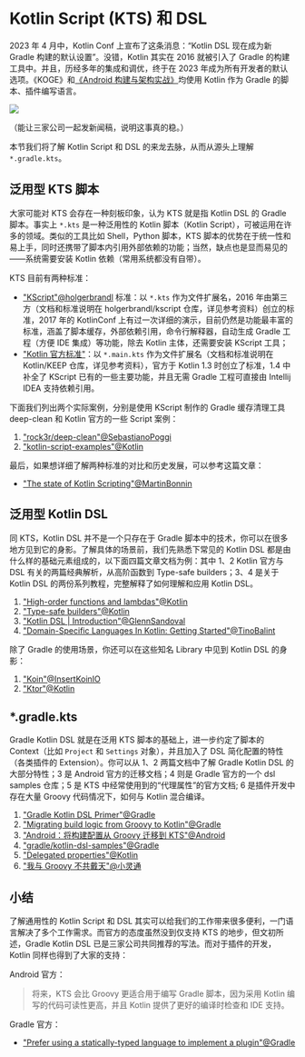 # Kotlin Script (KTS) 和 DSL

2023 年 4 月中，Kotlin Conf 上宣布了这条消息：“Kotlin DSL 现在成为新 Gradle 构建的默认设置”。没错，Kotlin 其实在 2016 就被引入了 Gradle 的构建工具中。并且，历经多年的集成和调优，终于在 2023 年成为所有开发者的默认选项。《KOGE》和[《Android 构建与架构实战》](https://2bab.me/zh/blog/2023-05-14-extend-android-build-zh-unevils/)均使用 Kotlin 作为 Gradle 的脚本、插件编写语言。

![](../media/kotlin-dsl-kotlin-as-default.png)

（能让三家公司一起发新闻稿，说明这事真的稳。）

本节我们将了解 Kotlin Script 和 DSL 的来龙去脉，从而从源头上理解 `*.gradle.kts`。

## 泛用型 KTS 脚本

大家可能对 KTS 会存在一种刻板印象，认为 KTS 就是指 Kotlin DSL 的 Gradle 脚本。事实上 `*.kts` 是一种泛用性的 Kotlin 脚本（Kotlin Script），可被运用在许多的领域。类似的工具比如 Shell，Python 脚本，KTS 脚本的优势在于统一性和易上手，同时还携带了脚本内引用外部依赖的功能；当然，缺点也是显而易见的——系统需要安装 Kotlin 依赖（常用系统都没有自带）。

KTS 目前有两种标准：

- ["KScript"@holgerbrandl](https://github.com/holgerbrandl/kscript/) 标准：以 `*.kts` 作为文件扩展名，2016 年由第三方（文档和标准说明在 holgerbrandl/kscript 仓库，详见参考资料）创立的标准，2017 年的 KotlinConf 上有过一次详细的演示，目前仍然是功能最丰富的标准，涵盖了脚本缓存，外部依赖引用，命令行解释器，自动生成 Gradle 工程（方便 IDE 集成）等功能，除去 Kotlin 主体，还需要安装 KScript 工具；
- ["Kotlin 官方标准"](https://github.com/Kotlin/KEEP/blob/master/proposals/scripting-support.md)：以 `*.main.kts` 作为文件扩展名（文档和标准说明在 Kotlin/KEEP 仓库，详见参考资料），官方于 Kotlin 1.3 时创立了标准，1.4 中补全了 KScript 已有的一些主要功能，并且无需 Gradle 工程可直接由 Intellij IDEA 支持依赖引用。

下面我们列出两个实际案例，分别是使用 KScript 制作的 Gradle 缓存清理工具 deep-clean 和 Kotlin 官方的一些 Script 案例：

1. ["rock3r/deep-clean"@SebastianoPoggi](https://github.com/rock3r/deep-clean/blob/master/deep-clean.kts)
2. ["kotlin-script-examples"@Kotlin](https://github.com/Kotlin/kotlin-script-examples)

最后，如果想详细了解两种标准的对比和历史发展，可以参考这篇文章：

- ["The state of Kotlin Scripting"@MartinBonnin](https://medium.com/@mbonnin/may-2020-the-state-of-kotlin-scripting-99cb6cc57db1)


## 泛用型 Kotlin DSL

同 KTS，Kotlin DSL 并不是一个只存在于 Gradle 脚本中的技术，你可以在很多地方见到它的身影。了解具体的场景前，我们先熟悉下常见的 Kotlin DSL 都是由什么样的基础元素组成的，以下面四篇文章文档为例：其中 1、2 Kotlin 官方与 DSL 有关的两篇经典解析，从高阶函数到 Type-safe builders；3、4 是关于 Kotlin DSL 的两份系列教程，完整解释了如何理解和应用 Kotlin DSL。

1. ["High-order functions and lambdas"@Kotlin](https://kotlinlang.org/docs/lambdas.html)
2. ["Type-safe builders"@Kotlin](https://kotlinlang.org/docs/type-safe-builders.html)
3. ["Kotlin DSL | Introduction"@GlennSandoval](https://medium.com/kotlin-and-kotlin-for-android/kotlin-dsl-introduction-6123c43ae770)
4. ["Domain-Specific Languages In Kotlin: Getting Started"@TinoBalint](https://www.raywenderlich.com/2780058-domain-specific-languages-in-kotlin-getting-started)

除了 Gradle 的使用场景，你还可以在这些知名 Library 中见到 Kotlin DSL 的身影：

1. ["Koin"@InsertKoinIO](https://github.com/InsertKoinIO/koin)
2. ["Ktor"@Kotlin](https://github.com/ktorio/ktor)


## *.gradle.kts

Gradle Kotlin DSL 就是在泛用 KTS 脚本的基础上，进一步约定了脚本的 Context（比如 `Project` 和 `Settings` 对象），并且加入了 DSL 简化配置的特性（各类插件的 Extension）。你可以从 1、2 两篇文档中了解 Gradle Kotlin DSL 的大部分特性；3 是 Android 官方的迁移文档；4 则是 Gradle 官方的一个 dsl samples 仓库；5 是 KTS 中经常使用到的“代理属性”的官方文档; 6 是插件开发中存在大量 Groovy 代码情况下，如何与 Kotlin 混合编译。

1. ["Gradle Kotlin DSL Primer"@Gradle](https://docs.gradle.org/current/userguide/kotlin_dsl.html)
2. ["Migrating build logic from Groovy to Kotlin"@Gradle](https://docs.gradle.org/current/userguide/migrating_from_groovy_to_kotlin_dsl.html)
3. ["Android：将构建配置从 Groovy 迁移到 KTS"@Android](https://developer.android.com/studio/build/migrate-to-kts)
4. ["gradle/kotlin-dsl-samples"@Gradle](https://github.com/gradle/kotlin-dsl-samples/tree/master/samples)
5. ["Delegated properties"@Kotlin](https://kotlinlang.org/docs/delegated-properties.html)
6. ["我与 Groovy 不共戴天"@小灵通](https://juejin.cn/post/7084949825866694686/)


## 小结

了解通用性的 Kotlin Script 和 DSL 其实可以给我们的工作带来很多便利，一门语言解决了多个工作需求。而官方的态度虽然没到仅支持 KTS 的地步，但文初所述，Gradle Kotlin DSL 已是三家公司共同推荐的写法。而对于插件的开发，Kotlin 同样也得到了大家的支持：

Android 官方：

> 将来，KTS 会比 Groovy 更适合用于编写 Gradle 脚本，因为采用 Kotlin 编写的代码可读性更高，并且 Kotlin 提供了更好的编译时检查和 IDE 支持。

Gradle 官方：

- ["Prefer using a statically-typed language to implement a plugin"@Gradle](https://docs.gradle.org/current/userguide/designing_gradle_plugins.html#prefer_using_a_statically_typed_language_to_implement_a_plugin)